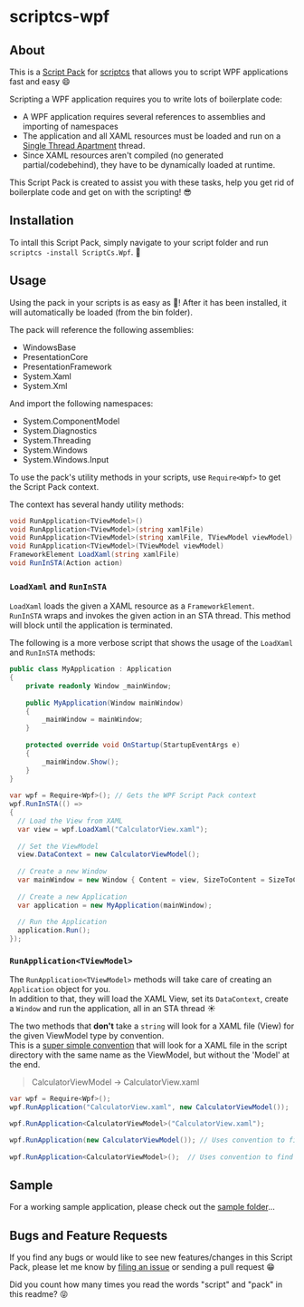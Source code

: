 scriptcs-wpf
============

## About

This is a [Script Pack](https://github.com/scriptcs/scriptcs/wiki/Script-Packs) 
for [scriptcs](https://github.com/scriptcs/scriptcs) that allows you to script 
WPF applications fast and easy :smile:

Scripting a WPF application requires you to write lots of boilerplate code:
 - A WPF application requires several references to assemblies and importing of namespaces
 - The application and all XAML resources must be loaded and run on a [Single Thread Apartment](http://msdn.microsoft.com/en-us/library/windows/desktop/ms680112.aspx) thread.
 - Since XAML resources aren't compiled (no generated partial/codebehind), they have to be dynamically loaded at runtime.

This Script Pack is created to assist you with these tasks, help you get rid of boilerplate code and get on with the scripting! :sunglasses:

## Installation
To intall this Script Pack, simply navigate to your script folder and run `scriptcs -install ScriptCs.Wpf`. :metal:

## Usage
Using the pack in your scripts is as easy as :cake:! After it has been installed, it will automatically be loaded (from the bin folder).

The pack will reference the following assemblies:
 - WindowsBase
 - PresentationCore
 - PresentationFramework
 - System.Xaml
 - System.Xml

And import the following namespaces:
 - System.ComponentModel
 - System.Diagnostics
 - System.Threading
 - System.Windows
 - System.Windows.Input

To use the pack's utility methods in your scripts, use `Require<Wpf>` to get the Script Pack context.

The context has several handy utility methods:

```csharp
void RunApplication<TViewModel>()
void RunApplication<TViewModel>(string xamlFile)
void RunApplication<TViewModel>(string xamlFile, TViewModel viewModel)
void RunApplication<TViewModel>(TViewModel viewModel)
FrameworkElement LoadXaml(string xamlFile)
void RunInSTA(Action action)
```

### `LoadXaml` and `RunInSTA`

`LoadXaml` loads the given a XAML resource as a `FrameworkElement`.  
`RunInSTA` wraps and invokes the given action in an STA thread. This method will block until the application is terminated. 

The following is a more verbose script that shows the usage of the `LoadXaml` and `RunInSTA` methods:

```csharp
public class MyApplication : Application
{
    private readonly Window _mainWindow;
 
    public MyApplication(Window mainWindow)
    {
        _mainWindow = mainWindow;
    }
 
    protected override void OnStartup(StartupEventArgs e)
    {
        _mainWindow.Show();
    }
}
 
var wpf = Require<Wpf>(); // Gets the WPF Script Pack context
wpf.RunInSTA(() =>
{
  // Load the View from XAML
  var view = wpf.LoadXaml("CalculatorView.xaml");
  
  // Set the ViewModel
  view.DataContext = new CalculatorViewModel();
 
  // Create a new Window
  var mainWindow = new Window { Content = view, SizeToContent = SizeToContent.WidthAndHeight };
  
  // Create a new Application
  var application = new MyApplication(mainWindow);
  
  // Run the Application
  application.Run();
});
```

### `RunApplication<TViewModel>`

The `RunApplication<TViewModel>` methods will take care of creating an `Application` object for you.  
In addition to that, they will load the XAML View, set its `DataContext`, create a `Window` and run the application, 
all in an STA thread :sunny:

The two methods that **don't** take a `string` will look for a XAML file (View) for the given ViewModel type by convention.  
This is a [super simple convention](https://github.com/khellang/scriptcs-wpf/blob/master/ScriptCs.Wpf/Wpf.cs#L69) that will look for a XAML file in the script directory with the same name as the ViewModel, but without the 'Model' at the end.
> CalculatorViewModel -> CalculatorView.xaml

```csharp
var wpf = Require<Wpf>();
wpf.RunApplication("CalculatorView.xaml", new CalculatorViewModel());

wpf.RunApplication<CalculatorViewModel>("CalculatorView.xaml");

wpf.RunApplication(new CalculatorViewModel()); // Uses convention to find View for ViewModel
 
wpf.RunApplication<CalculatorViewModel>();  // Uses convention to find View for ViewModel
```

## Sample

For a working sample application, please check out the [sample folder](https://github.com/khellang/scriptcs-wpf/tree/master/sample)...

## Bugs and Feature Requests
If you find any bugs or would like to see new features/changes in this Script Pack, 
please let me know by [filing an issue](https://github.com/khellang/scriptcs-wpf/issues/new) or sending a pull request :grin:  


Did you count how many times you read the words "script" and "pack" in this readme? :stuck_out_tongue_closed_eyes:

